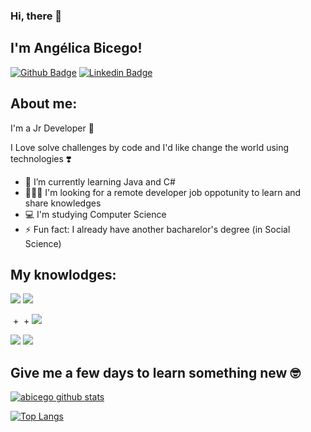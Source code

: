 ### Hi, there 👋

## I'm Angélica Bicego!
[![Github Badge](https://img.shields.io/badge/-Github-000?style=flat-square&logo=Github&logoColor=white&link=https://github.com/abicego)](https://github.com/abicego)
[![Linkedin Badge](https://img.shields.io/badge/-LinkedIn-blue?style=flat-square&logo=Linkedin&logoColor=white&link=https://www.linkedin.com/in/angelicabicego/)](https://www.linkedin.com/in/angelicabicego/)


## About me:

I'm a Jr Developer 🚀

I Love solve challenges by code and I'd like change the world using technologies ❣️

- 🌱 I’m currently learning Java and C#
- 🧑‍🤝‍🧑 I'm looking for a remote developer job oppotunity to learn and share knowledges
- 💻 I'm studying Computer Science
- ⚡ Fun fact: I already have another bacharelor's degree (in Social Science)
 
## My knowlodges:

<img src="https://img.shields.io/badge/Java-ED8B00?style=for-the-badge&logo=java&logoColor=white"/> <img src="https://img.shields.io/badge/Python-3776AB?style=for-the-badge&logo=python&logoColor=white"/> 

<img scr="https://img.shields.io/badge/HTML5-E34F26?style=for-the-badge&logo=html5&logoColor=white"/> + <img scr="https://img.shields.io/badge/CSS3-1572B6?style=for-the-badge&logo=css3&logoColor=white"/> + <img src="https://img.shields.io/badge/javascript%20-%23323330.svg?&style=for-the-badge&logo=javascript&logoColor=%23F7DF1E"/>

<img src="https://img.shields.io/badge/git%20-F05032.svg?&style=for-the-badge&logo=git&logoColor=white"/> <img src="https://img.shields.io/badge/github%20-%23121011.svg?&style=for-the-badge&logo=github&logoColor=white"/>


## Give me a few days to learn something new 🤓

[![abicego github stats](https://github-readme-stats.vercel.app/api?username=abicego&show_icons=true&title_color=fff&icon_color=37aaff&text_color=f8f8f2&bg_color=171c24&count_private=true)](https://github.com/abicego)

[![Top Langs](https://github-readme-stats.vercel.app/api/top-langs/?username=abicego&layout=compact&title_color=fff&text_color=f8f8f2&hide=java&bg_color=171c24)](https://github.com/abicego)
